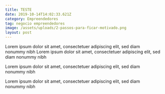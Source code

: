 ```yaml
---
title: TESTE
date: 2019-10-14T14:02:33.621Z
category: Empreendedores
tag: negocio empreendedores
image: /assets/uploads/2-passos-para-ficar-motivado.png
layout: post
---
```

Lorem ipsum dolor sit amet, consectetuer adipiscing elit, sed diam nonummy nibh Lorem ipsum dolor sit amet, consectetuer adipiscing elit, sed diam nonummy nibh 

Lorem ipsum dolor sit amet, consectetuer adipiscing elit, sed diam nonummy nibh 

Lorem ipsum dolor sit amet, consectetuer adipiscing elit, sed diam nonummy nibh
